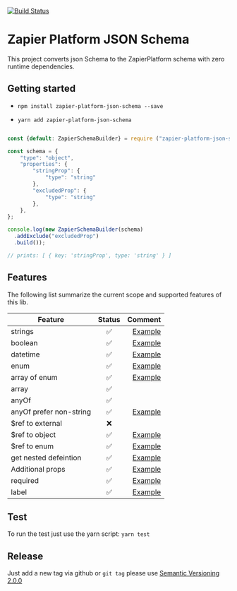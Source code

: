 [![Build Status](https://travis-ci.org/B-Stefan/zapier-platform-json-schema.svg?branch=master)](https://travis-ci.org/B-Stefan/zapier-platform-json-schema)
# Zapier Platform JSON Schema

This project converts json Schema to the ZapierPlatform schema with zero runtime dependencies.

## Getting started

* `npm install zapier-platform-json-schema --save`

* `yarn add zapier-platform-json-schema`

```javascript

const {default: ZapierSchemaBuilder} = require ("zapier-platform-json-schema");

const schema = {
    "type": "object",
    "properties": {
        "stringProp": {
            "type": "string"
        },
        "excludedProp": {
            "type": "string"
        },
    },
};

console.log(new ZapierSchemaBuilder(schema)
  .addExclude("excludedProp")
  .build());

// prints: [ { key: 'stringProp', type: 'string' } ]

```

## Features
The following list summarize the current scope and supported features of this lib.

| Feature       | Status        | Comment|
| ------------- |:-------------:| -----:|
| strings       | ✅ | [Example](./__tests__/ZapierSchemaGenerator.spec.ts#L10) |
| boolean       | ✅ | [Example](./__tests__/ZapierSchemaGenerator.spec.ts#L10) |
| datetime      | ✅ | [Example](./__tests__/ZapierSchemaGenerator.spec.ts#L10) |
| enum          | ✅ | [Example](./__tests__/ZapierSchemaGenerator.spec.ts#L10) |
| array of enum | ✅ | [Example](./__tests__/ZapierSchemaGenerator.spec.ts#L10) |
| array         | ✅ |   |
| anyOf         | ✅ |   |
| anyOf prefer non-string        | ✅ |  [Example](./__tests__/ZapierSchemaGenerator.spec.ts#L10)  |
| $ref to external| ❌ |     |
| $ref to object| ✅ |    [Example](./__tests__/ZapierSchemaGenerator.spec.ts#L64) |
| $ref to enum  | ✅ |    [Example](./__tests__/ZapierSchemaGenerator.spec.ts#L64) |
| get nested defeintion  |  ✅  |  [Example](./__integration__/example-builder-options/ExampleBuilderOptions.spec.ts#L16) |
| Additional props  |   ✅   |  [Example](./__integration__/example-builder-options/ExampleBuilderOptions.spec.ts#L25)  |
| required      | ✅ | [Example](./__integration__/example-builder-options/ExampleBuilderOptions.spec.ts#L25) |
| label         | ✅ | [Example](./__integration__/example-builder-options/ExampleBuilderOptions.spec.ts#L25) |


## Test
To run the test just use the yarn script:
`yarn test`

## Release
Just add a new tag via github or `git tag` please use [Semantic Versioning 2.0.0](https://semver.org/#semantic-versioning-200)


